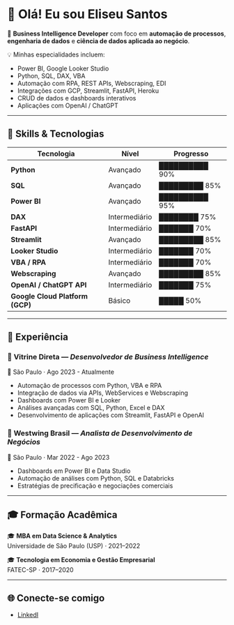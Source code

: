 # 👋 Olá! Eu sou Eliseu Santos

🎯 **Business Intelligence Developer** com foco em **automação de processos**, **engenharia de dados** e **ciência de dados aplicada ao negócio**.

💡 Minhas especialidades incluem:
- Power BI, Google Looker Studio
- Python, SQL, DAX, VBA
- Automação com RPA, REST APIs, Webscraping, EDI
- Integrações com GCP, Streamlit, FastAPI, Heroku
- CRUD de dados e dashboards interativos
- Aplicações com OpenAI / ChatGPT

---

## 🚀 Skills & Tecnologias

| Tecnologia        | Nível | Progresso |
|-------------------|-------|-----------|
| **Python**        | Avançado | ██████████ 90% |
| **SQL**           | Avançado | █████████ 85% |
| **Power BI**      | Avançado | ██████████ 95% |
| **DAX**           | Intermediário | ████████ 75% |
| **FastAPI**       | Intermediário | ███████ 70% |
| **Streamlit**     | Avançado | █████████ 85% |
| **Looker Studio** | Intermediário | ███████ 70% |
| **VBA / RPA**     | Intermediário | ███████ 70% |
| **Webscraping**   | Avançado | █████████ 85% |
| **OpenAI / ChatGPT API** | Intermediário | ███████ 75% |
| **Google Cloud Platform (GCP)** | Básico | █████ 50% |

---

## 💼 Experiência

### 🔹 **Vitrine Direta** — *Desenvolvedor de Business Intelligence*  
📍 São Paulo · Ago 2023 - Atualmente  
- Automação de processos com Python, VBA e RPA  
- Integração de dados via APIs, WebServices e Webscraping  
- Dashboards com Power BI e Looker  
- Análises avançadas com SQL, Python, Excel e DAX  
- Desenvolvimento de aplicações com Streamlit, FastAPI e OpenAI

### 🔹 **Westwing Brasil** — *Analista de Desenvolvimento de Negócios*  
📍 São Paulo · Mar 2022 - Ago 2023  
- Dashboards em Power BI e Data Studio  
- Automação de análises com Python, SQL e Databricks  
- Estratégias de precificação e negociações comerciais

---

## 🎓 Formação Acadêmica

🎓 **MBA em Data Science & Analytics**  
Universidade de São Paulo (USP) · 2021–2022

🎓 **Tecnologia em Economia e Gestão Empresarial**  
FATEC-SP · 2017–2020

---

## 🌐 Conecte-se comigo

- [LinkedI]()
